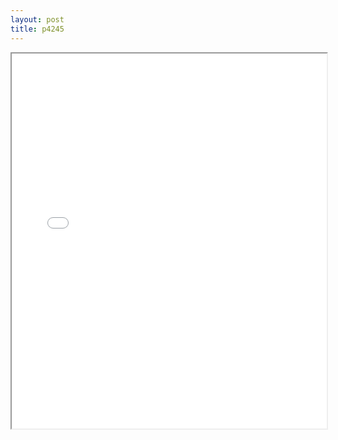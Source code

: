 ```yaml
---
layout: post
title: p4245
---
```


<div class="pdf-container">
<iframe src="/assets/pdfs/p4245.pdf" height="600" width="100%" allowFullScreen="true"></iframe>
</div>

